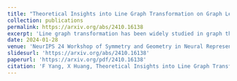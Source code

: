 ```yaml
---
title: "Theoretical Insights into Line Graph Transformation on Graph Learning"
collection: publications
permalink: https://arxiv.org/abs/2410.16138
excerpt: 'Line graph transformation has been widely studied in graph theory, where each node in a line graph corresponds to an edge in the original graph. This has inspired a series of graph neural networks (GNNs) applied to transformed line graphs, which have proven effective in various graph representation learning tasks. However, there is limited theoretical study on how line graph transformation affects the expressivity of GNN models. In this study, we focus on two types of graphs known to be challenging to the Weisfeiler-Leman (WL) tests: Cai-F¨urer-Immerman (CFI) graphs and strongly regular graphs, and show that applying line graph transformation helps exclude these challenging graph properties, thus potentially assist WL tests in distinguishing these graphs. We empirically validate our findings by conducting a series of experiments that compare the accuracy and efficiency of graph isomorphism tests and GNNs on both line-transformed and original graphs across these graph structure types.'
date: 2024-01-28
venue: 'NeurIPS 24 Workshop of Symmetry and Geometry in Neural Representations'
slidesurl: 'https://arxiv.org/abs/2410.16138'
paperurl: 'https://arxiv.org/pdf/2410.16138'
citation: 'F Yang, X Huang, Theoretical Insights into Line Graph Transformation on Graph Learning, arXiv preprint arXiv:2410.16138, 2024'
---
```


